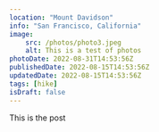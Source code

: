 ```yaml
---
location: "Mount Davidson"
info: "San Francisco, California"
image:
    src: /photos/photo3.jpeg
    alt: This is a test of photos
photoDate: 2022-08-31T14:53:56Z   
publishedDate: 2022-08-15T14:53:56Z
updatedDate: 2022-08-15T14:53:56Z
tags: [hike] 
isDraft: false
---
```


This is the post
